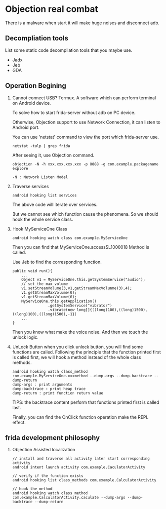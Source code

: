 # Objection real combat

There is a malware when start it will make huge noises and disconnect adb.

## Decompliation tools
List some static code decompilation tools that you maybe use.
+ Jadx
+ Jeb
+ GDA

## Operation Begining
1. Cannot connect USB?
    Termux. A software which can perform terminal on Android device.

    To solve how to start frida-server without adb on PC device.

    Otherwise, Objection support to use Network Connection, it can listen to Android port.

    You can use 'netstat' command to view the port which frida-server use.

    ```
    netstat -tulp | grep frida
    ```

    After seeing it, use Objection command.

    ```
    objection -N -h xxx.xxx.xxx.xxx -p 8888 -g com.example.packagename explore
    
    -N : Network Listen Model
    ```
2. Traverse services
    ```
    android hooking list services
    ```
    The above code will iterate over services.

    But we cannot see which function cause the phenomena. So we should hook the whole service class.
3. Hook MyServiceOne Class
    ```
    android hooking watch class com.example.MyServiceOne
    ```
    Then you can find that MyServiceOne.access$L1000018 Method is called.

    Use Jeb to find the corresponding function.
    ```
    public void run(){
        ...
        Object v1 = MyServiceOne.this.getSystemService("audio");
        // set the max volume
        v1.setStreamVolume(3,v1,getStreamMaxVolunme(3),4);
        v1.getStreamMaxVolume(0);
        v1.getStreamMaxVolume(0);
        MyServiceOne.this.getApplication()
                    .getSystemService("vibrator")
                    .vibrate(new long[]{((long)100),((long)1500),((long)100),((long)1500),-1})
        ...
    }
    ```
    Then you know what make the voice noise. And then we touch the unlock logic.
4. UnLock Button
    when you click unlock button, you will find some functions are called.
    Following the principle that the function printed first is called first, we will hook a method instead of the whole class methods.
    ```
    android hooking watch class_method com.example.MyServiceOne.xxxmethod --dump-args --dump-backtrace --dump-return
    dump-args : print arguments
    dump-backtrace : print heap trace
    dump-return : print function return value
    ```
    TIPS: the backtrace content perform that functions printed first is called last.

    Finally, you can find the OnClick function operation make the REPL effect.

## frida development philosophy
1. Objection Assisted localization
    ```
    // install and traverse all activity later start corresponding activity
    android intent launch activity com.example.CaculatorActivity

    // verify if the function exists
    android hooking list class_methods com.example.CalculatorActivity

    // hook the method
    android hooking watch class method com.example.CalculatorActivity.caculate --dump-args --dump-backtrace --dump-return
    ```
